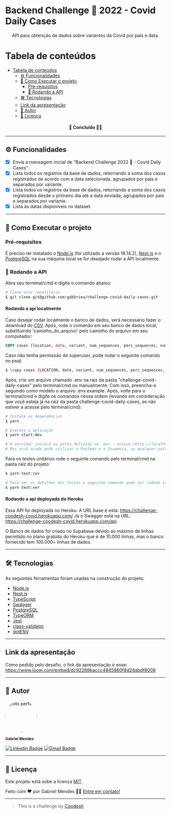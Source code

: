 # Backend Challenge 🏅 2022 - Covid Daily Cases

<p align="center">
  API para obtenção de dados sobre variantes da Covid por país e data.
</p>

# Tabela de conteúdos

- [Tabela de conteúdos](#tabela-de-conteúdos)
  - [⚙️ Funcionalidades](#️-funcionalidades)
  - [🚀 Como Executar o projeto](#-como-executar-o-projeto)
    - [Pré-requisitos](#pré-requisitos)
    - [🎲 Rodando a API](#-rodando-a-api)
  - [🛠 Tecnologias](#-tecnologias)
  - [Link da apresentação](#link-da-apresentação)
  - [👦 Autor](#-autor)
  - [📝 Licença](#-licença)

<h4 align="center"> 
  🚧 Concluído 🚀🚧
</h4>

---

## ⚙️ Funcionalidades

- [x] Envia a mensagem inicial de "Backend Challenge 2022 🏅 - Covid Daily Cases".
- [x] Lista todos os registros da base de dados, retornando a soma dos casos registrados de acordo com a data selecionada, agrupados por país e separados por variante.
- [x] Lista todos os registros da base de dados, retornando a soma dos casos registrados desde o primeiro dia até a data enviada, agrupados por país e separados por variante.
- [x] Lista as datas disponíveis no dataset.

---

## 🚀 Como Executar o projeto

### Pré-requisitos

É preciso ter instalado o [Node.js](https://nodejs.org/en/) (foi utilizado a versão 16.14.2), [Nest.js](https://nestjs.com/) e o [PostgreSQL](https://www.postgresql.org/) na sua máquina local se for desejado rodar a API localmente.

### 🎲 Rodando a API

Abra seu terminal/cmd e digite o comando abaixo:

```bash
# Clone este repositório
$ git clone git@github.com:gabbrieu/challenge-covid-daily-cases.git
```

#### Rodando a api localmente

Caso desejar rodar localmente o banco de dados, será necessário fazer o download do [CSV](https://challenges.coode.sh/covid/data/covid-variants.csv). Após, rode o comando em seu banco de dados local, substituindo 'caminho_do_arquivo' pelo caminho do arquivo em seu computador:

```sql
COPY cases (location, date, variant, num_sequences, perc_sequences, num_sequences_total) FROM 'caminho_do_arquivo' CSV HEADER
```

Caso não tenha permissão de superuser, pode rodar o seguinte comando no psql:

```bash
$ \copy cases (LOCATION, date, variant, num_sequences, perc_sequences, num_sequences_total) FROM '/home/gabbrieu/covid-variants.csv' CSV HEADER
```

Após, crie um arquivo chamado .env na raiz da pasta "challenge-covid-daily-cases" pelo terminal/cmd ou manualmente. Com isso, preencha-o seguindo como modelo o arquivo .env.example. Após, volte para o terminal/cmd e digite os comandos nessa ordem (levando em consideração que voçê esteja já na raiz da pasta challenge-covid-daily-cases, se não estiver a acesse pelo terminal/cmd):

```bash
# Instale as dependências
$ yarn

# Execute a aplicação
$ yarn start:dev

# O servidor inciará na porta definida no .env - acesse <http://localhost:PORT/api> lá terá a API toda documentada e pronta pra uso com o próprio Swagger seguindo a Open API 3.0.
# Mas você ainda pode utilizar o Postman e o Insomnia, ou qualquer outro se preferir.
```

Para os testes unitários rode o seguinte comando pelo terminal/cmd na pasta raíz do projeto:

```bash
$ yarn test:cov

# Para ver os detalhes dos testes o seguinte comando pode ser rodado também
$ yarn test:ver
```

#### Rodando a api deployada do Heroku

Essa API foi deployada no Heroku. A URL base é esta: https://challenge-coodesh-covid.herokuapp.com/
Já o Swagger está na URL: https://challenge-coodesh-covid.herokuapp.com/api

O Banco de dados foi criado no Supabase devido ao máximo de linhas permitido no plano gratúito do Heroku que é de 10.000 linhas, mas o banco fornecido tem 100.000+ linhas de dados.

---

## 🛠 Tecnologias

As seguintes ferramentas foram usadas na construção do projeto:

- [Node.js](https://nodejs.org/en/)
- [Nest.js](https://nestjs.com/)
- [TypeScript](https://www.typescriptlang.org/)
- [Swagger](https://swagger.io/)
- [PostgreSQL](https://www.postgresql.org/)
- [TypeORM](https://typeorm.io/)
- [Jest](https://jestjs.io/pt-BR/)
- [class-validator](https://github.com/typestack/class-validator)
- [dotENV](https://github.com/motdotla/dotenv)

---

## Link da apresentação

Como pedido pelo desafio, o link da apresentação é esse: https://www.loom.com/embed/dc92269baccc4845860f8d24abdf6008

---

## 👦 Autor

<img style="border-radius: 50%;" src="https://avatars3.githubusercontent.com/u/73564749?s=460&u=dca37f3c329fbfd9342f541e37629f9c2747afd6&v=4" width="100px;" alt="foto perfil"/>

<sub><b>Gabriel Mendes</b></sub>

[![Linkedin Badge](https://img.shields.io/badge/-Gabriel-blue?style=flat-square&logo=Linkedin&logoColor=white&link=https://www.linkedin.com/in/gabbrieu/)](https://www.linkedin.com/in/gabbrieu/) [![Gmail Badge](https://img.shields.io/badge/-gabrielhmendes@gmail.com-c14438?style=flat-square&logo=Gmail&logoColor=white&link=mailto:gabrielhmendes@gmail.com)](mailto:gabrielhmendes@gmail.com)

---

## 📝 Licença

Este projeto está sobe a licença [MIT](./LICENSE).

Feito com ❤️ por Gabriel Mendes 👋🏽 [Entre em contato!](https://www.linkedin.com/in/gabbrieu/)

---

> This is a challenge by [Coodesh](https://coodesh.com/)
